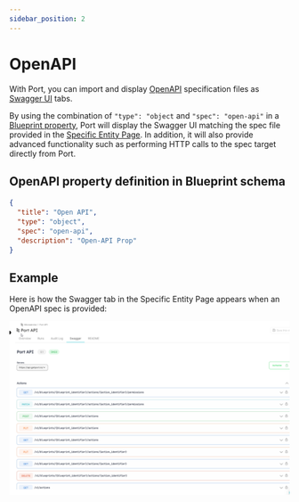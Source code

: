 ```yaml
---
sidebar_position: 2
---
```


# OpenAPI

With Port, you can import and display [OpenAPI](https://www.openapis.org/) specification files as [Swagger UI](https://swagger.io/) tabs.

By using the combination of `"type": "object` and `"spec": "open-api"` in a [Blueprint property](../port-components/blueprint.md#blueprint-properties), Port will display the Swagger UI matching the spec file provided in the [Specific Entity Page](../port-components/page.md#entity-page). In addition, it will also provide advanced functionality such as performing HTTP calls to the spec target directly from Port.

## OpenAPI property definition in Blueprint schema

```json showLineNumbers
{
  "title": "Open API",
  "type": "object",
  "spec": "open-api",
  "description": "Open-API Prop"
}
```

## Example

Here is how the Swagger tab in the Specific Entity Page appears when an OpenAPI spec is provided:

![OpenAPI Example](../../../static/img/platform-overview/widgets/openAPI.png)
